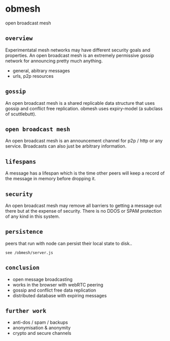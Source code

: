 # obmesh

open broadcast mesh

## `overview`

Experimentatal mesh networks may have different security goals and properties. An open broadcast mesh is an extremely permissive gossip network for announcing pretty much anything.

* general, abitrary messages
* urls, p2p resources

## `gossip`

An open broadcast mesh is a shared replicable data structure that uses
 gossip and conflict free replication. obmesh uses expiry-model (a subclass
 of scuttlebutt).

## `open broadcast mesh`

An open broadcast mesh is an announcement channel for p2p / http or
 any service. Broadcasts can also just be arbitrary information.

## `lifespans`

A message has a lifespan which is the time other peers will keep a record
 of the message in memory before dropping it.

## `security`

An open broadcast mesh may remove all barriers to getting a message out there
 but at the expense of security. There is no DDOS or SPAM protection of any
  kind in this system.

## `persistence`

peers that run with node can persist their local state to disk..
```
see /obmesh/server.js
```

## `conclusion`

* open message broadcasting
* works in the browser with webRTC peering
* gossip and conflict free data replication
* distributed database with expiring messages

## `further work`

* anti-dos / spam / backups
* anonymisation & anonymity
* crypto and secure channels
